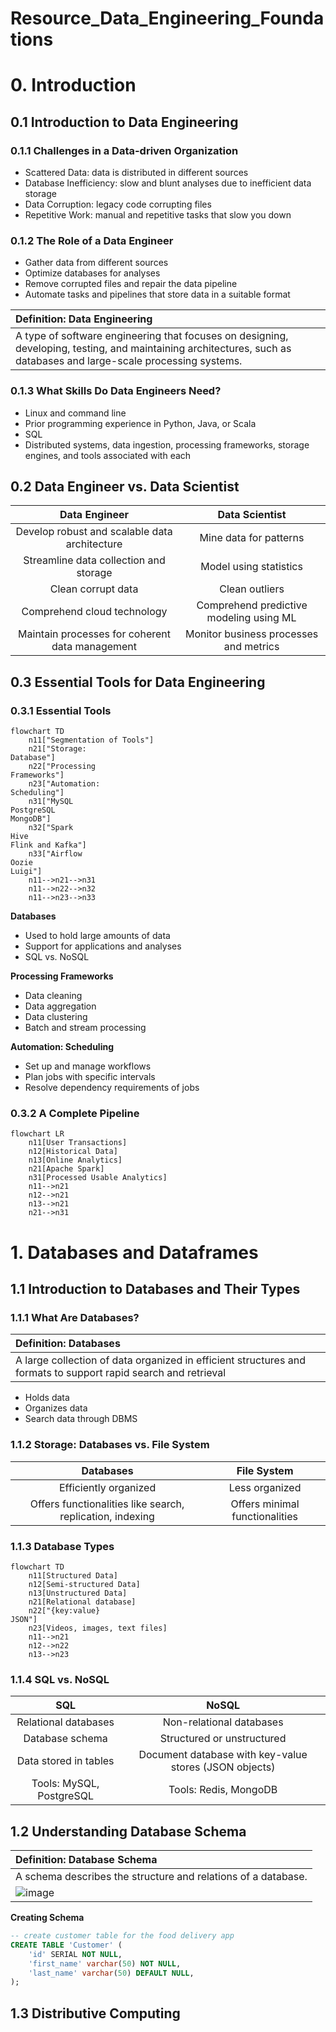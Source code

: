 # Resource_Data_Engineering_Foundations

# 0. Introduction
## 0.1 Introduction to Data Engineering
### 0.1.1 Challenges in a Data-driven Organization
- Scattered Data: data is distributed in different sources
- Database Inefficiency: slow and blunt analyses due to inefficient data storage
- Data Corruption: legacy code corrupting files
- Repetitive Work: manual and repetitive tasks that slow you down
### 0.1.2 The Role of a Data Engineer
- Gather data from different sources
- Optimize databases for analyses
- Remove corrupted files and repair the data pipeline
- Automate tasks and pipelines that store data in a suitable format

|**Definition:** Data Engineering|
|:--|
|A type of software engineering that focuses on designing, developing, testing, and maintaining architectures, such as databases and large-scale processing systems.|

### 0.1.3 What Skills Do Data Engineers Need?
- Linux and command line
- Prior programming experience in Python, Java, or Scala
- SQL
- Distributed systems, data ingestion, processing frameworks, storage engines, and tools associated with each

## 0.2 Data Engineer vs. Data Scientist
|Data Engineer|Data Scientist|
|:--:|:--:|
|Develop robust and scalable data architecture|Mine data for patterns|
|Streamline data collection and storage|Model using statistics|
|Clean corrupt data|Clean outliers|
|Comprehend cloud technology|Comprehend predictive modeling using ML|
|Maintain processes for coherent data management|Monitor business processes and metrics|

## 0.3 Essential Tools for Data Engineering
### 0.3.1 Essential Tools
```mermaid
flowchart TD
    n11["Segmentation of Tools"]
    n21["Storage:
Database"]
    n22["Processing
Frameworks"]
    n23["Automation:
Scheduling"]
    n31["MySQL
PostgreSQL
MongoDB"]
    n32["Spark
Hive
Flink and Kafka"]
    n33["Airflow
Oozie
Luigi"]
    n11-->n21-->n31
    n11-->n22-->n32
    n11-->n23-->n33
```
**Databases**
- Used to hold large amounts of data
- Support for applications and analyses
- SQL vs. NoSQL

**Processing Frameworks**
- Data cleaning
- Data aggregation
- Data clustering
- Batch and stream processing

**Automation: Scheduling**
- Set up and manage workflows
- Plan jobs with specific intervals
- Resolve dependency requirements of jobs

### 0.3.2 A Complete Pipeline
```mermaid
flowchart LR
    n11[User Transactions]
    n12[Historical Data]
    n13[Online Analytics]
    n21[Apache Spark]
    n31[Processed Usable Analytics]
    n11-->n21
    n12-->n21
    n13-->n21
    n21-->n31
```
# 1. Databases and Dataframes
## 1.1 Introduction to Databases and Their Types
### 1.1.1 What Are Databases?
|**Definition:** Databases|
|:--|
|A large collection of data organized in efficient structures and formats to support rapid search and retrieval|
- Holds data
- Organizes data
- Search data through DBMS
### 1.1.2 Storage: Databases vs. File System
|Databases|File System|
|:--:|:--:|
|Efficiently organized|Less organized|
|Offers functionalities like search, replication, indexing|Offers minimal functionalities|
### 1.1.3 Database Types
```mermaid
flowchart TD
    n11[Structured Data]
    n12[Semi-structured Data]
    n13[Unstructured Data]
    n21[Relational database]
    n22["{key:value}
JSON"]
    n23[Videos, images, text files]
    n11-->n21
    n12-->n22
    n13-->n23
```
### 1.1.4 SQL vs. NoSQL
|SQL|NoSQL|
|:--:|:--:|
|Relational databases|Non-relational databases|
|Database schema|Structured or unstructured|
|Data stored in tables|Document database with key-value stores (JSON objects)|
|Tools: MySQL, PostgreSQL|Tools: Redis, MongoDB|
## 1.2 Understanding Database Schema
|**Definition:** Database Schema|
|:--|
|A schema describes the structure and relations of a database.|
|![image](https://github.com/JefoGao/Resource_Data_Engineering_Foundations/assets/19381768/0aa6cdc4-faf6-4167-ba7a-a820380ca804)|

**Creating Schema**
```sql
-- create customer table for the food delivery app
CREATE TABLE 'Customer' (
    'id' SERIAL NOT NULL,
    'first_name' varchar(50) NOT NULL,
    'last_name' varchar(50) DEFAULT NULL,
);
```
## 1.3 Distributive Computing
